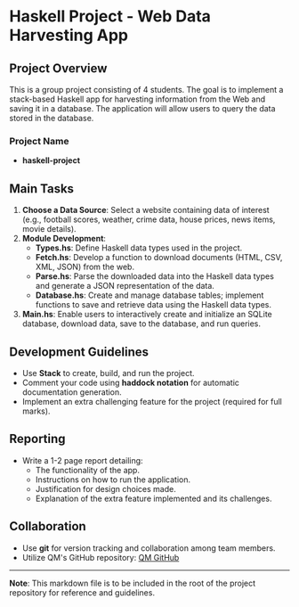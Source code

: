 
# Haskell Project - Web Data Harvesting App

## Project Overview
This is a group project consisting of 4 students. The goal is to implement a stack-based Haskell app for harvesting information from the Web and saving it in a database. The application will allow users to query the data stored in the database.

### Project Name
- **haskell-project**

## Main Tasks
1. **Choose a Data Source**: Select a website containing data of interest (e.g., football scores, weather, crime data, house prices, news items, movie details).
2. **Module Development**:
   - **Types.hs**: Define Haskell data types used in the project.
   - **Fetch.hs**: Develop a function to download documents (HTML, CSV, XML, JSON) from the web.
   - **Parse.hs**: Parse the downloaded data into the Haskell data types and generate a JSON representation of the data.
   - **Database.hs**: Create and manage database tables; implement functions to save and retrieve data using the Haskell data types.
3. **Main.hs**: Enable users to interactively create and initialize an SQLite database, download data, save to the database, and run queries.

## Development Guidelines
- Use **Stack** to create, build, and run the project.
- Comment your code using **haddock notation** for automatic documentation generation.
- Implement an extra challenging feature for the project (required for full marks).

## Reporting
- Write a 1-2 page report detailing:
  - The functionality of the app.
  - Instructions on how to run the application.
  - Justification for design choices made.
  - Explanation of the extra feature implemented and its challenges.

## Collaboration
- Use **git** for version tracking and collaboration among team members.
- Utilize QM's GitHub repository: [QM GitHub](https://github.qmul.ac.uk)

---

**Note**: This markdown file is to be included in the root of the project repository for reference and guidelines.
